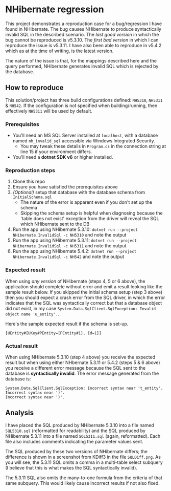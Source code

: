 # NHibernate regression

This project demonstrates a reproduction case for a bug/regression I have found in NHibernate.  The bug causes NHibernate to produce syntactically invalid SQL in the described scenario.
The _last good version_ in which the bug cannot be reproduced is v5.3.10.
The _first bad version_ in which I can reproduce the issue is v5.3.11.
I have also been able to reproduce in v5.4.2 which as at the time of writing, is the latest version.

The nature of the issue is that, for the mappings described here and the query performed, NHibernate generates invalid SQL which is rejected by the database.

## How to reproduce

This solution/project has three build configurations defined: `NH5310`, `NH5311` & `NH542`.
If the configuration is not specified when building/running, then effectively `NH5311` will be used by default.

### Prerequisites

* You'll need an MS SQL Server installed at `localhost`, with a database named `nh_invalid_sql` accessible via Windows Integrated Security.
    * You may tweak these details in `Program.cs` in the connection string at line 15 if your environment differs.
* You'll need a **dotnet SDK v6** or higher installed.

### Reproduction steps

1. Clone this repo
2. Ensure you have satisfied the prerequisites above
3. _(Optional)_ setup that database with the database schema from `InitialSchema.sql`
   * The nature of the error is apparent even if you don't set up the schema
   * Skipping the schema setup is helpful when diagnosing because the 'table does not exist' exception from the driver will reveal the SQL which NHibernate sent to the DB
4. Run the app using NHibernate 5.3.10: `dotnet run --project NHibernate.InvalidSql -c NH5310` and note the output
5. Run the app using NHibernate 5.3.11: `dotnet run --project NHibernate.InvalidSql -c NH5311` and note the output
6. Run the app using NHibernate 5.4.2: `dotnet run --project NHibernate.InvalidSql -c NH542` and note the output

### Expected result

When using _any version_ of NHibernate (steps 4, 5 or 6 above), the application should complete without error and emit
a result looking like the sample result below.
If you skipped the initial schema setup (step 3 above) then you should expect a crash error from the SQL driver, in which the error indicates that the SQL
was syntactically correct but that a database object did not exist, in my case `System.Data.SqlClient.SqlException: Invalid object name 'u_entity'.`.

Here's the sample expected result if the schema is set-up.

```text
[UEntity#[UKey#PEntity=[PEntity#1], Id=1]]
```

### Actual result

When using NHibernate 5.3.10 (step 4 above) you receive the expected result but when using either NHbernate 5.3.11 or 5.4.2 (steps 5 & 6 above)
you receive a different error message because the SQL sent to the database is **syntactically invalid**.
The error message generated from the database is:

```text
System.Data.SqlClient.SqlException: Incorrect syntax near 't_entity'.
Incorrect syntax near ')'.
Incorrect syntax near ')'.
```

## Analysis

I have placed the SQL produced by NHibernate 5.3.10 into a file named `SQL5310.sql` (reformatted for readability) and the SQL produced by NHibernate 5.3.11 into a file named `SQL5311.sql` (again, reformatted).
Each file also includes comments indicating the parameter values sent.

The SQL produced by these two versions of NHibernate differs; the difference is shown in a screenshot from KDiff3 in the file `SQLDiff.png`.
As you will see, the 5.3.11 SQL omits a comma in a multi-table select subquery (I believe that this is what makes the SQL syntactically invalid).

The 5.3.11 SQL also omits the many-to-one formula from the criteria of that same subquery.
This would likely cause incorrect results if not also fixed.
